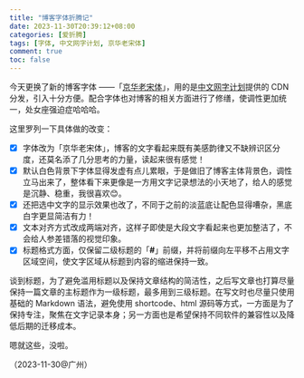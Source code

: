 ```yaml
---
title: "博客字体折腾记"
date: 2023-11-30T20:39:12+08:00
categories: [爱折腾]
tags: [字体, 中文网字计划, 京华老宋体]
comment: true
toc: false
---
```


今天更换了新的博客字体 ——「[京华老宋体](https://chinese-font.netlify.app/fonts/jhlst/%E4%BA%AC%E8%8F%AF%E8%80%81%E5%AE%8B%E4%BD%93v1_007/)」，用的是[中文网字计划](https://chinese-font.netlify.app/)提供的 CDN 分发，引入十分方便。配合字体也对博客的相关方面进行了修缮，使调性更加统一，处女座强迫症哈哈哈。

这里罗列一下具体做的改变：

- [x] 字体改为「京华老宋体」，博客的文字看起来既有美感韵律又不缺辨识区分度，还莫名添了几分思考的力量，读起来很有感觉！
- [x] 默认白色背景下字体显得发虚有点儿累眼，于是做旧了博客主体背景色，调性立马出来了，整体看下来更像是一方用文字记录想法的小天地了，给人的感觉是沉静、稳重，我很喜欢😊。
- [x] 还把选中文字的显示效果也改了，不同于之前的淡蓝底让配色显得嘈杂，黑底白字更显简洁有力！
- [x] 文本对齐方式改成两端对齐，这样子即使是大段文字看起来也更加整洁了，不会给人参差错落的视觉印象。
- [x] 标题格式方面，仅保留二级标题的「**#**」前缀，并将前缀向左平移不占用文字区域空间，使文字区域从标题到内容的缩进保持一致。

谈到标题，为了避免滥用标题以及保持文章结构的简洁性，之后写文章也打算尽量保持一篇文章的主标题作为一级标题，最多用到三级标题。在写文时也尽量只使用基础的 Markdown 语法，避免使用 shortcode、html 源码等方式，一方面是为了保持专注，聚焦在文字记录本身；另一方面也是希望保持不同软件的兼容性以及降低后期的迁移成本。

嗯就这些，没啦。

（2023-11-30@广州）